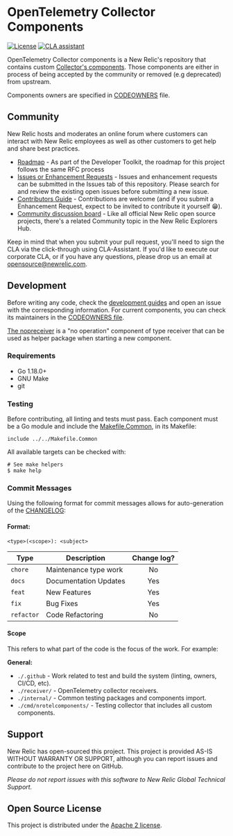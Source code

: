 # OpenTelemetry Collector Components

[![License](https://img.shields.io/badge/License-Apache%202.0-blue.svg)](https://github.com/newrelic/opentelemetry-collector-components/blob/master/LICENSE)
[![CLA assistant](https://cla-assistant.io/readme/badge/newrelic/developer-toolkit-template-go)](https://cla-assistant.io/newrelic/opentelemetry-collector-components)

OpenTelemetry Collector components is a New Relic's repository that contains custom [Collector's components](https://opentelemetry.io/docs/collector/). Those components are either in process of being accepted by the community or removed (e.g deprecated) from upstream.

Components owners are specified in [CODEOWNERS](./github/CODEOWNERS) file.

## Community

New Relic hosts and moderates an online forum where customers can interact with New Relic employees as well as other customers to get help and share best practices. 

* [Roadmap](https://newrelic.github.io/developer-toolkit/roadmap/) - As part of the Developer Toolkit, the roadmap for this project follows the same RFC process
* [Issues or Enhancement Requests](https://github.com/newrelic/developer-toolkit-template-go/issues) - Issues and enhancement requests can be submitted in the Issues tab of this repository. Please search for and review the existing open issues before submitting a new issue.
* [Contributors Guide](CONTRIBUTING.md) - Contributions are welcome (and if you submit a Enhancement Request, expect to be invited to contribute it yourself :grin:).
* [Community discussion board](https://discuss.newrelic.com/c/build-on-new-relic/developer-toolkit) - Like all official New Relic open source projects, there's a related Community topic in the New Relic Explorers Hub.

Keep in mind that when you submit your pull request, you'll need to sign the CLA via the click-through using CLA-Assistant. If you'd like to execute our corporate CLA, or if you have any questions, please drop us an email at opensource@newrelic.com.


## Development

Before writing any code, check the [development guides](./DEVELOPMENT.md) and open an issue with the corresponding information. For current components, you can check its maintainers in the [CODEOWNERS file](./.github/CODEOWNERS).

[The nopreceiver](./receiver/nopreceiver/) is a "no operation" component of type receiver that can be used as helper package when starting a new component.

### Requirements

* Go 1.18.0+
* GNU Make
* git


### Testing

Before contributing, all linting and tests must pass. Each component must be a Go module and include the [Makefile.Common](./Makefile.Common), in its Makefile:

```make
include ../../Makefile.Common
```

All available targets can be checked with:

```
# See make helpers
$ make help
```

### Commit Messages

Using the following format for commit messages allows for auto-generation of
the [CHANGELOG](CHANGELOG.md):

#### Format:

`<type>(<scope>): <subject>`

| Type | Description | Change log? |
|------| ----------- | :---------: |
| `chore` | Maintenance type work | No |
| `docs` | Documentation Updates | Yes |
| `feat` | New Features | Yes |
| `fix`  | Bug Fixes | Yes |
| `refactor` | Code Refactoring | No |

#### Scope

This refers to what part of the code is the focus of the work.  For example:

**General:**

* `./.github` - Work related to test and build the system (linting, owners, CI/CD, etc).
* `./receiver/` - OpenTelemetry collector receivers.
* `./internal/` - Common testing packages and components import.
* `./cmd/nrotelcomponents/` - Testing collector that includes all custom components.


## Support

New Relic has open-sourced this project. This project is provided AS-IS WITHOUT WARRANTY OR SUPPORT, although you can report issues and contribute to the project here on GitHub.

_Please do not report issues with this software to New Relic Global Technical Support._


## Open Source License

This project is distributed under the [Apache 2 license](LICENSE).
